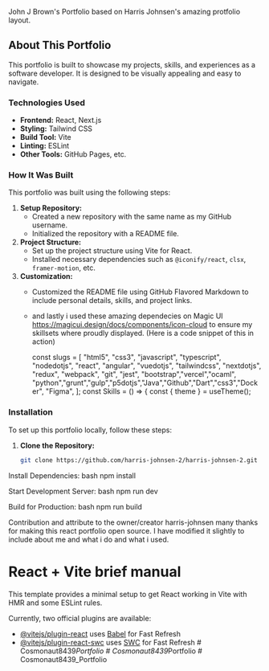 
John J Brown's Portfolio based on Harris Johnsen's amazing protfolio layout.

## About This Portfolio
This portfolio is built to showcase my projects, skills, and experiences as a software developer. It is designed to be visually appealing and easy to navigate.

### Technologies Used
- **Frontend:** React, Next.js
- **Styling:** Tailwind CSS
- **Build Tool:** Vite
- **Linting:** ESLint
- **Other Tools:** GitHub Pages, etc.

### How It Was Built
This portfolio was built using the following steps:
1. **Setup Repository:**
   - Created a new repository with the same name as my GitHub username.
   - Initialized the repository with a README file.
2. **Project Structure:**
   - Set up the project structure using Vite for React.
   - Installed necessary dependencies such as `@iconify/react`, `clsx`, `framer-motion`, etc.
3. **Customization:**
   - Customized the README file using GitHub Flavored Markdown to include personal details, skills, and project links.
   - and lastly i used these amazing dependecies on Magic UI  https://magicui.design/docs/components/icon-cloud to ensure my 
     skillsets where proudly displayed. (Here is a code snippet of this in action)

     const slugs = [
  "html5", "css3", "javascript", "typescript", "nodedotjs",
  "react", "angular", "vuedotjs", "tailwindcss", "nextdotjs",
  "redux", "webpack", "git", "jest", "bootstrap","vercel","ocaml",
  "python","grunt","gulp","p5dotjs","Java","Github","Dart","css3","Docker",
  "Figma",
];
const Skills = () => {
  const { theme } = useTheme();

### Installation
To set up this portfolio locally, follow these steps:

1. **Clone the Repository:**
   ```bash
   git clone https://github.com/harris-johnsen-2/harris-johnsen-2.git

Install Dependencies:
bash
npm install

Start Development Server:
bash
npm run dev

Build for Production:
bash
npm run build


Contribution and attribute to the owner/creator harris-johnsen many thanks for making this react portfolio open source.
I have modified it slightly to include about me and what i do and what i used.


# React + Vite brief manual

This template provides a minimal setup to get React working in Vite with HMR and some ESLint rules.

Currently, two official plugins are available:

- [@vitejs/plugin-react](https://github.com/vitejs/vite-plugin-react/blob/main/packages/plugin-react/README.md) uses [Babel](https://babeljs.io/) for Fast Refresh
- [@vitejs/plugin-react-swc](https://github.com/vitejs/vite-plugin-react-swc) uses [SWC](https://swc.rs/) for Fast Refresh
 #   C o s m o n a u t 8 4 3 9 _ P o r t f o l i o 
 #   C o s m o n a u t 8 4 3 9 _ P o r t f o l i o 
 #   C o s m o n a u t 8 4 3 9 _ P o r t f o l i o 
 
 
